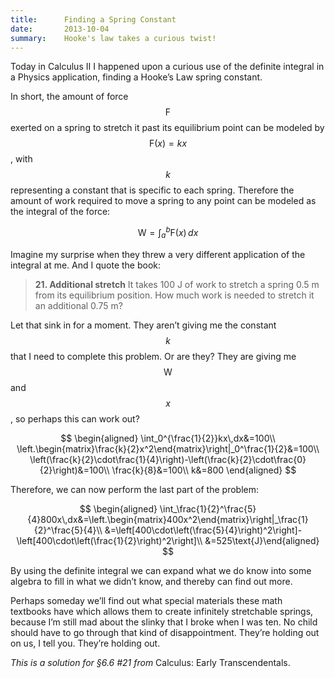 ```yaml
---
title:      Finding a Spring Constant
date:       2013-10-04
summary:    Hooke's law takes a curious twist!
---
```


Today in Calculus II I happened upon a curious use of the definite integral in a Physics application, finding a Hooke’s Law spring constant.

<!--more-->

In short, the amount of force $$\text{F}$$ exerted on a spring to stretch it past its equilibrium point can be modeled by $$\text{F}(x)=kx$$, with $$k$$ representing a constant that is specific to each spring. Therefore the amount of work required to move a spring to any point can be modeled as the integral of the force:

$$
\text{W}=\int_a^b\text{F}(x)\,dx
$$

Imagine my surprise when they threw a very different application of the integral at me. And I quote the book:

> **21. Additional stretch** It takes 100 J of work to stretch a spring 0.5 m from its equilibrium position. How much work is needed to stretch it an additional 0.75 m?

Let that sink in for a moment. They aren’t giving me the constant $$k$$ that I need to complete this problem. Or are they? They are giving me $$\text{W}$$ and $$x$$, so perhaps this can work out?

$$
\begin{aligned}
\int_0^{\frac{1}{2}}kx\,dx&=100\\
\left.\begin{matrix}\frac{k}{2}x^2\end{matrix}\right|_0^\frac{1}{2}&=100\\
\left(\frac{k}{2}\cdot\frac{1}{4}\right)-\left(\frac{k}{2}\cdot\frac{0}{2}\right)&=100\\
\frac{k}{8}&=100\\
k&=800
\end{aligned}
$$

Therefore, we can now perform the last part of the problem:

$$
\begin{aligned}
\int_\frac{1}{2}^\frac{5}{4}800x\,dx&=\left.\begin{matrix}400x^2\end{matrix}\right|_\frac{1}{2}^\frac{5}{4}\\
&=\left[400\cdot\left(\frac{5}{4}\right)^2\right]-\left[400\cdot\left(\frac{1}{2}\right)^2\right]\\
&=525\text{J}\end{aligned}
$$

By using the definite integral we can expand what we do know into some algebra to fill in what we didn’t know, and thereby can find out more.

Perhaps someday we’ll find out what special materials these math textbooks have which allows them to create infinitely stretchable springs, because I’m still mad about the slinky that I broke when I was ten. No child should have to go through that kind of disappointment. They’re holding out on us, I tell you. They’re holding out.

*This is a solution for §6.6 #21 from* Calculus: Early Transcendentals.
